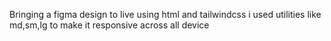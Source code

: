 Bringing a figma design to live using html and tailwindcss
i used utilities like md,sm,lg to make it responsive across all device
